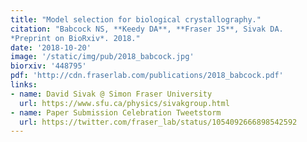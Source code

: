 ```yaml
---
title: "Model selection for biological crystallography."
citation: "Babcock NS, **Keedy DA**, **Fraser JS**, Sivak DA.
*Preprint on BioRxiv*. 2018."
date: '2018-10-20'
image: '/static/img/pub/2018_babcock.jpg'
biorxiv: '448795'
pdf: 'http://cdn.fraserlab.com/publications/2018_babcock.pdf'
links:
- name: David Sivak @ Simon Fraser University
  url: https://www.sfu.ca/physics/sivakgroup.html
- name: Paper Submission Celebration Tweetstorm
  url: https://twitter.com/fraser_lab/status/1054092666898542592
---
```


